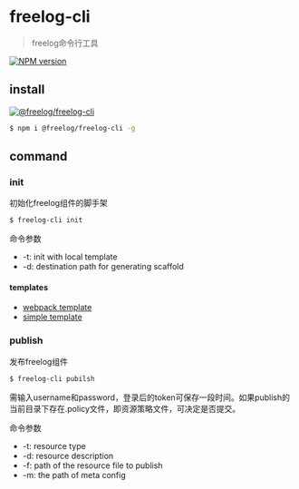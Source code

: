 # freelog-cli

> freelog命令行工具



[![NPM version](https://img.shields.io/npm/v/@freelog/freelog-cli.svg?style=flat)](https://www.npmjs.com/package/@freelog/freelog-cli)


## install

[![@freelog/freelog-cli](https://nodei.co/npm/@freelog/freelog-cli.png)](https://npmjs.org/package/@freelog/freelog-cli)


```sh
$ npm i @freelog/freelog-cli -g
```

## command


### init
初始化freelog组件的脚手架
```sh
$ freelog-cli init
```

命令参数
- -t: init with local template
- -d: destination path for generating scaffold


#### templates
- [webpack template](https://github.com/freelogfe/freelog-component-webpack-template)
- [simple template](https://github.com/freelogfe/freelog-component-template)

### publish
发布freelog组件
```sh
$ freelog-cli pubilsh
```

需输入username和password，登录后的token可保存一段时间。如果publish的当前目录下存在.policy文件，即资源策略文件，可决定是否提交。

命令参数
- -t: resource type
- -d: resource description
- -f: path of the resource file to publish
- -m: the path of meta config 

